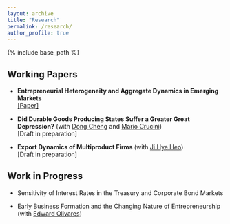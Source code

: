```yaml
---
layout: archive
title: "Research"
permalink: /research/
author_profile: true
---
```


{% include base_path %}

## **Working Papers**

- **Entrepreneurial Heterogeneity and Aggregate Dynamics in Emerging Markets** \
[\[Paper\]](https://github.com/hanjo-kim/hanjo-kim.github.io/raw/master/files/Kim_Entre.pdf)

- **Did Durable Goods Producing States Suffer a Greater Great Depression?** (with [Dong Cheng](https://www.dongcarlcheng.com/) and [Mario Crucini](https://business.purdue.edu/faculty/mcrucini/)) \
\[Draft in preparation\]

- **Export Dynamics of Multiproduct Firms** (with [Ji Hye Heo](https://jihye-heo.github.io/)) \
\[Draft in preparation\]

## **Work in Progress**
- Sensitivity of Interest Rates in the Treasury and Corporate Bond Markets  

- Early Business Formation and the Changing Nature of Entrepreneurship (with [Edward Olivares](https://sites.google.com/umd.edu/econ-jmc-edward-olivares/home-page)) 

<!---
- **Entrepreneurs, Sudden Stops, and Inequality** [\[Link\]](https://github.com/hanjo-kim/hanjo-kim.github.io/raw/master/files/Kim_JMP.pdf) (Revised draft coming soon) \\
*Abstract*: This paper quantifies the importance of heterogeneity across entrepreneurs in accounting for aggregate and distributional dynamics during sudden stops. Using Argentinian household survey data from 1996 and 2003, I establish that the income distribution of entrepreneurs widened relative to that of workers. Motivated by this, I develop a small open-economy, heterogeneous-agent model with occupational choice in which households endogenously select into being a worker, a self-employed entrepreneur, and an employer entrepreneur. The model rationalizes aggregate and distributional features of sudden stops that standard models cannot. The model shows that a tax on assets and capital reduces the probability of a sudden stop, reduces long-run welfare, and dampens the relative widening of the income distributions by disincentivizing entrepreneurship.    
-->


